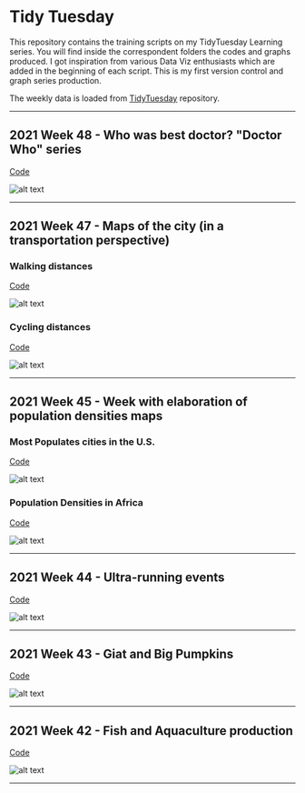 # Tidy Tuesday

This repository contains the training scripts on my TidyTuesday Learning series. You will find inside the correspondent folders the codes and graphs produced. I got inspiration from various Data Viz enthusiasts which are added in the beginning of each script. This is my first version control and graph series production.

The weekly data is loaded from [TidyTuesday](https://github.com/rfordatascience/tidytuesday) repository. 

---

## 2021 Week 48 - Who was best doctor? "Doctor Who" series

[Code](https://github.com/ferreirav/TidyTuesday/blob/main/training_folder/2021_w48/2021_w48.R)

![alt text](https://github.com/ferreirav/TidyTuesday/blob/main/training_folder/2021_w48/doctor_who.png)

---

## 2021 Week 47 - Maps of the city (in a transportation perspective)

### Walking distances

[Code](https://github.com/ferreirav/TidyTuesday/blob/main/training_folder/2021_w47/2021_w47_map.R)

![alt text](https://github.com/ferreirav/TidyTuesday/blob/main/training_folder/2021_w47/fulham_walking_map.png)

### Cycling distances

[Code](https://github.com/ferreirav/TidyTuesday/blob/main/training_folder/2021_w47/2021_w47_cycle.R)

![alt text](https://github.com/ferreirav/TidyTuesday/blob/main/training_folder/2021_w47/sw6_cycling_map.png)

---

## 2021 Week 45 - Week with elaboration of population densities maps

### Most Populates cities in the U.S.

[Code](https://github.com/ferreirav/TidyTuesday/blob/main/training_folder/2021_w45/2021_w45.R)

![alt text](https://github.com/ferreirav/TidyTuesday/blob/main/training_folder/2021_w45/States_most_populated_cities.png)

### Population Densities in Africa

[Code](https://github.com/ferreirav/TidyTuesday/blob/main/training_folder/2021_w45/2021_w45_2.R)

![alt text](https://github.com/ferreirav/TidyTuesday/blob/main/training_folder/2021_w45/africa_densities.png)

---

## 2021 Week 44 - Ultra-running events

[Code](https://github.com/ferreirav/TidyTuesday/blob/main/training_folder/2021_w44/2021_w44_v1.R)

![alt text](https://github.com/ferreirav/TidyTuesday/blob/main/training_folder/2021_w44/race_plot.png)

---

## 2021 Week 43 - Giat and Big Pumpkins

[Code](https://github.com/ferreirav/TidyTuesday/blob/main/training_folder/2021_w43/2021_w43_2.R)

![alt text](https://github.com/ferreirav/TidyTuesday/blob/main/training_folder/2021_w43/2021_w43_2.png)

---

## 2021 Week 42 - Fish and Aquaculture production

[Code](https://github.com/ferreirav/TidyTuesday/blob/main/training_folder/2021_w42/2021_w42.R)

![alt text](https://github.com/ferreirav/TidyTuesday/blob/main/training_folder/2021_w42/2021_w42.png)

---
